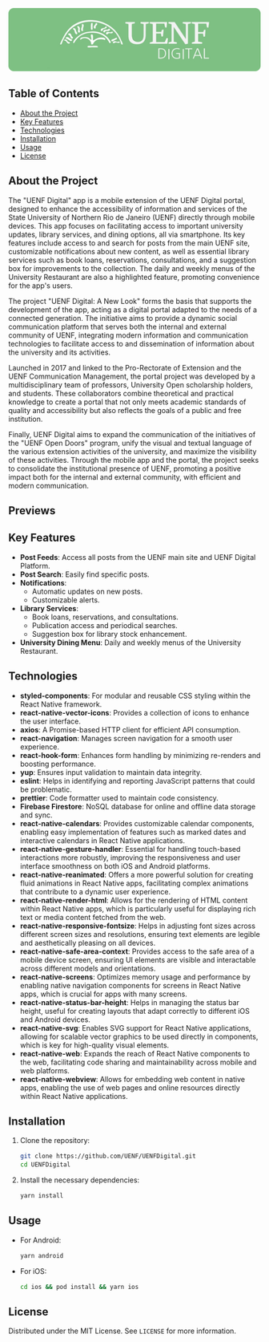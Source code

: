 <p align="center">
  <img src="banner.png" alt="UENF Digital Logo">
</p>

## Table of Contents
- [About the Project](#about-the-project)
- [Key Features](#key-features)
- [Technologies](#technologies)
- [Installation](#installation)
- [Usage](#usage)
- [License](#license)

## About the Project

The "UENF Digital" app is a mobile extension of the UENF Digital portal, designed to enhance the accessibility of information and services of the State University of Northern Rio de Janeiro (UENF) directly through mobile devices. This app focuses on facilitating access to important university updates, library services, and dining options, all via smartphone. Its key features include access to and search for posts from the main UENF site, customizable notifications about new content, as well as essential library services such as book loans, reservations, consultations, and a suggestion box for improvements to the collection. The daily and weekly menus of the University Restaurant are also a highlighted feature, promoting convenience for the app's users.

The project "UENF Digital: A New Look" forms the basis that supports the development of the app, acting as a digital portal adapted to the needs of a connected generation. The initiative aims to provide a dynamic social communication platform that serves both the internal and external community of UENF, integrating modern information and communication technologies to facilitate access to and dissemination of information about the university and its activities.

Launched in 2017 and linked to the Pro-Rectorate of Extension and the UENF Communication Management, the portal project was developed by a multidisciplinary team of professors, University Open scholarship holders, and students. These collaborators combine theoretical and practical knowledge to create a portal that not only meets academic standards of quality and accessibility but also reflects the goals of a public and free institution.

Finally, UENF Digital aims to expand the communication of the initiatives of the "UENF Open Doors" program, unify the visual and textual language of the various extension activities of the university, and maximize the visibility of these activities. Through the mobile app and the portal, the project seeks to consolidate the institutional presence of UENF, promoting a positive impact both for the internal and external community, with efficient and modern communication.
## Previews


## Key Features

- **Post Feeds**: Access all posts from the UENF main site and UENF Digital Platform.
- **Post Search**: Easily find specific posts.
- **Notifications**:
  - Automatic updates on new posts.
  - Customizable alerts.
- **Library Services**:
  - Book loans, reservations, and consultations.
  - Publication access and periodical searches.
  - Suggestion box for library stock enhancement.
- **University Dining Menu**: Daily and weekly menus of the University Restaurant.

## Technologies

- **styled-components**: For modular and reusable CSS styling within the React Native framework.
- **react-native-vector-icons**: Provides a collection of icons to enhance the user interface.
- **axios**: A Promise-based HTTP client for efficient API consumption.
- **react-navigation**: Manages screen navigation for a smooth user experience.
- **react-hook-form**: Enhances form handling by minimizing re-renders and boosting performance.
- **yup**: Ensures input validation to maintain data integrity.
- **eslint**: Helps in identifying and reporting JavaScript patterns that could be problematic.
- **prettier**: Code formatter used to maintain code consistency.
- **Firebase Firestore**: NoSQL database for online and offline data storage and sync.
- **react-native-calendars**: Provides customizable calendar components, enabling easy implementation of features such as marked dates and interactive calendars in React Native applications.
- **react-native-gesture-handler**: Essential for handling touch-based interactions more robustly, improving the responsiveness and user interface smoothness on both iOS and Android platforms.
- **react-native-reanimated**: Offers a more powerful solution for creating fluid animations in React Native apps, facilitating complex animations that contribute to a dynamic user experience.
- **react-native-render-html**: Allows for the rendering of HTML content within React Native apps, which is particularly useful for displaying rich text or media content fetched from the web.
- **react-native-responsive-fontsize**: Helps in adjusting font sizes across different screen sizes and resolutions, ensuring text elements are legible and aesthetically pleasing on all devices.
- **react-native-safe-area-context**: Provides access to the safe area of a mobile device screen, ensuring UI elements are visible and interactable across different models and orientations.
- **react-native-screens**: Optimizes memory usage and performance by enabling native navigation components for screens in React Native apps, which is crucial for apps with many screens.
- **react-native-status-bar-height**: Helps in managing the status bar height, useful for creating layouts that adapt correctly to different iOS and Android devices.
- **react-native-svg**: Enables SVG support for React Native applications, allowing for scalable vector graphics to be used directly in components, which is key for high-quality visual elements.
- **react-native-web**: Expands the reach of React Native components to the web, facilitating code sharing and maintainability across mobile and web platforms.
- **react-native-webview**: Allows for embedding web content in native apps, enabling the use of web pages and online resources directly within React Native applications.

## Installation

1. Clone the repository:
   ```bash
   git clone https://github.com/UENF/UENFDigital.git
   cd UENFDigital
   ```

2. Install the necessary dependencies:
   ```bash
   yarn install
   ```

## Usage

- For Android:
  ```bash
  yarn android
  ```

- For iOS:
  ```bash
  cd ios && pod install && yarn ios
  ```

## License

Distributed under the MIT License. See `LICENSE` for more information.

